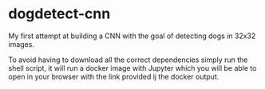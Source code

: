 # dogdetect-cnn
My first attempt at building a CNN with the goal of detecting dogs in 32x32 images.



To avoid having to download all the correct dependencies simply run the shell script, it will run a docker image with Jupyter which you will be able to open in your browser with the link provided ij the docker output.